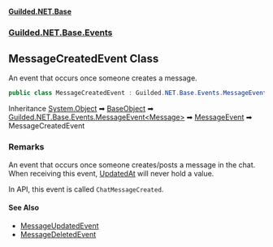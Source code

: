 
#### [Guilded.NET.Base](Guilded_NET_Base 'Guilded_NET_Base')
### [Guilded.NET.Base.Events](Guilded_NET_Base#Guilded_NET_Base_Events 'Guilded.NET.Base.Events')
## MessageCreatedEvent Class
An event that occurs once someone creates a message.  
```csharp
public class MessageCreatedEvent : Guilded.NET.Base.Events.MessageEvent
```

Inheritance [System.Object](https://docs.microsoft.com/en-us/dotnet/api/System.Object 'System.Object') &#x27A1; [BaseObject](BaseObject 'Guilded.NET.Base.BaseObject') &#x27A1; [Guilded.NET.Base.Events.MessageEvent&lt;](MessageEvent_T_ 'Guilded.NET.Base.Events.MessageEvent&lt;T&gt;')[Message](Message 'Guilded.NET.Base.Content.Message')[&gt;](MessageEvent_T_ 'Guilded.NET.Base.Events.MessageEvent&lt;T&gt;') &#x27A1; [MessageEvent](MessageEvent 'Guilded.NET.Base.Events.MessageEvent') &#x27A1; MessageCreatedEvent  
### Remarks
An event that occurs once someone creates/posts a message in the chat. When receiving this event, [UpdatedAt](Message_UpdatedAt 'Guilded.NET.Base.Content.Message.UpdatedAt') will never hold a value.



In API, this event is called `ChatMessageCreated`.

#### See Also
- [MessageUpdatedEvent](MessageUpdatedEvent 'Guilded.NET.Base.Events.MessageUpdatedEvent')
- [MessageDeletedEvent](MessageDeletedEvent 'Guilded.NET.Base.Events.MessageDeletedEvent')
